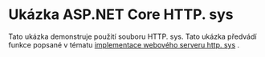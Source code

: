 # <a name="aspnet-core-httpsys-sample"></a>Ukázka ASP.NET Core HTTP. sys

Tato ukázka demonstruje použití souboru HTTP. sys. Tato ukázka předvádí funkce popsané v tématu [implementace webového serveru http. sys](https://docs.microsoft.com/aspnet/core/fundamentals/servers/httpsys) .
